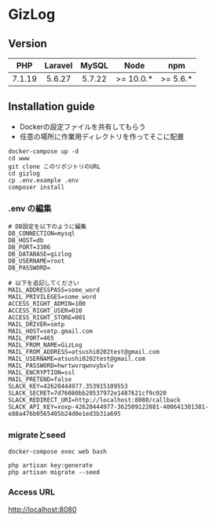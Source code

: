 # GizLog

## Version

| PHP        | Laravel     | MySQL        | Node         | npm          |
|:----------:|:-----------:|:------------:|:------------:|:------------:|
| 7.1.19     | 5.6.27      | 5.7.22       | >= 10.0.*    | >= 5.6.*     |

## Installation guide
- Dockerの設定ファイルを共有してもらう  
- 任意の場所に作業用ディレクトリを作ってそこに配置  

```shell
docker-compose up -d
cd www
git clone このリポジトリのURL
cd gizlog
cp .env.example .env
composer install
```
### .env の編集  

```shell
# DB設定を以下のように編集
DB_CONNECTION=mysql
DB_HOST=db
DB_PORT=3306
DB_DATABASE=gizlog
DB_USERNAME=root
DB_PASSWORD=

# 以下を追記してください
MAIL_ADDRESSPASS=some_word
MAIL_PRIVILEGES=some_word
ACCESS_RIGHT_ADMIN=100
ACCESS_RIGHT_USER=010
ACCESS_RIGHT_STORE=001
MAIL_DRIVER=smtp
MAIL_HOST=smtp.gmail.com
MAIL_PORT=465
MAIL_FROM_NAME=GizLog
MAIL_FROM_ADDRESS=atsushi0202test@gmail.com
MAIL_USERNAME=atsushi0202test@gmail.com
MAIL_PASSWORD=hwrtwvrqwnvybxlv
MAIL_ENCRYPTION=ssl
MAIL_PRETEND=false
SLACK_KEY=42620444977.353915109553
SLACK_SECRET=7d76080bb20537972e1487621cf9c020
SLACK_REDIRECT_URI=http://localhost:8080/callback
SLACK_API_KEY=xoxp-42620444977-362509122881-400641301381-e88a476b0565405b24d0e1ed3b31a695
```

### migrateとseed  
```shell
docker-compose exec web bash
```
```shell
php artisan key:generate
php artisan migrate --seed
```

### Access URL  
[http://localhost:8080](http://localhost:8080)  


